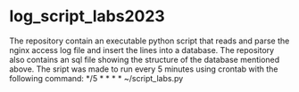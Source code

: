 # log_script_labs2023
The repository contain an executable python script that reads and parse the nginx access log file and insert the lines into a database.
The repository also contains an sql file showing the structure of the database mentioned above.
The sript was made to run every 5 minutes using crontab with the following command:
*/5 * * * * ~/script_labs.py
